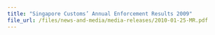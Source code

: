 ```yaml
---
title: "Singapore Customs’ Annual Enforcement Results 2009"
file_url: /files/news-and-media/media-releases/2010-01-25-MR.pdf
---
```

